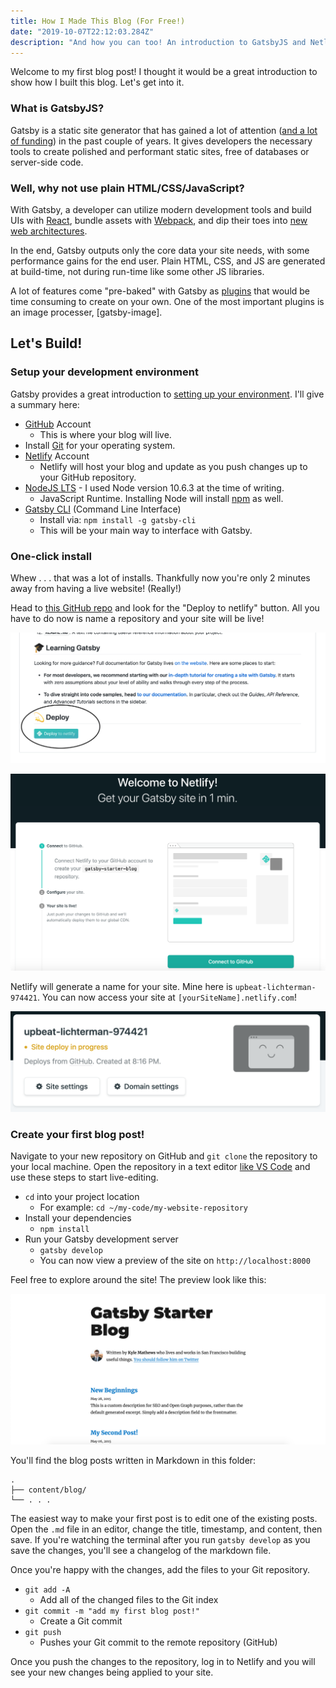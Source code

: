 ```yaml
---
title: How I Made This Blog (For Free!)
date: "2019-10-07T22:12:03.284Z"
description: "And how you can too! An introduction to GatsbyJS and Netlify"
---
```


Welcome to my first blog post! I thought it would be a great introduction
to show how I built this blog. Let's get into it.

### What is GatsbyJS?

Gatsby is a static site generator that has gained a lot of attention
([and a lot of funding](https://www.gatsbyjs.org/blog/2019-09-26-announcing-gatsby-15m-series-a-funding-round/))
in the past couple of years. It gives developers the necessary tools
to create polished and performant static sites, free of databases
or server-side code.

### Well, why not use plain HTML/CSS/JavaScript?

With Gatsby, a developer can utilize modern development tools and build UIs with [React](https://reactjs.org),
bundle assets with [Webpack](https://webpack.js.org), and dip their
toes into [new web architectures](https://jamstack.org).

In the end, Gatsby outputs only the core data your site needs, with some performance gains for the end user.
Plain HTML, CSS, and JS are generated at build-time, not during run-time like some other JS libraries.

A lot of features come "pre-baked" with Gatsby as [plugins](https://www.gatsbyjs.org/plugins/)
that would be time consuming to create on your own. One of the most important plugins is
an image processer, [gatsby-image].

## Let's Build!

### Setup your development environment

Gatsby provides a great introduction to [setting up your environment](https://www.gatsbyjs.org/tutorial/part-zero/).
I'll give a summary here:

- [GitHub](https://github.com/) Account
  - This is where your blog will live.
- Install [Git](https://git-scm.com/downloads) for your operating system.
- [Netlify](https://www.netlify.com) Account
  - Netlify will host your blog and update as you push changes up to your GitHub repository.
- [NodeJS LTS](https://nodejs.org/en/) - I used Node version 10.6.3 at the time of writing.
  - JavaScript Runtime. Installing Node will install [npm](https://www.npmjs.com) as well.
- [Gatsby CLI](https://www.gatsbyjs.org/tutorial/part-zero/#using-the-gatsby-cli) (Command Line Interface)
  - Install via: `npm install -g gatsby-cli`
  - This will be your main way to interface with Gatsby.

### One-click install

Whew . . . that was a lot of installs. Thankfully now you're
only 2 minutes away from having a live website! (Really!)

Head to [this GitHub repo](https://github.com/gatsbyjs/gatsby-starter-blog) and look
for the "Deploy to netlify" button. All you have to do now is name a repository
and your site will be live!

![Deploy to Netlify Button](./github-repo-netlify-deploy.png)

![Netlify Setup](./netlify-setup.png)

Netlify will generate a name for your site.
Mine here is `upbeat-lichterman-974421`. You can now access your site
at `[yourSiteName].netlify.com`!

![Netlify Deploy](./netlify-deploy.png)

### Create your first blog post!

Navigate to your new repository on GitHub and `git clone` the repository to your
local machine. Open the repository in a text editor [like VS Code](https://code.visualstudio.com/) and use these steps
to start live-editing.

- `cd` into your project location
  - For example: `cd ~/my-code/my-website-repository`
- Install your dependencies
  - `npm install`
- Run your Gatsby development server
  - `gatsby develop`
  - You can now view
    a preview of the site on `http://localhost:8000`

Feel free to explore around the site! The preview look like this:

![Gatsby Starter Blog](./gatsby-starter-blog.png)

You'll find the blog posts written in Markdown in this folder:

    .
    ├── content/blog/
    └── . . .

The easiest way to make your first post is to edit one of the existing posts.
Open the `.md` file in an editor, change the title, timestamp, and content, then save.
If you're watching the terminal after you run `gatsby develop` as you
save the changes, you'll see a changelog of the markdown file.

Once you're happy with the changes, add the files to your Git repository. 

- `git add -A`
  - Add all of the changed files to the Git index
- `git commit -m "add my first blog post!"`
  - Create a Git commit
- `git push`
  - Pushes your Git commit to the remote repository (GitHub)

Once you push the changes to the repository, log in to Netlify and you will see your
new changes being applied to your site.
